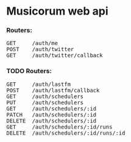 # Musicorum web api

### Routers:
<pre>
GET     /auth/me
POST    /auth/twitter
GET     /auth/twitter/callback
</pre>

### TODO Routers:

<pre>
GET     /auth/lastfm
POST    /auth/lastfm/callback
GET     /auth/schedulers
PUT     /auth/schedulers
GET     /auth/schedulers/:id
PATCH   /auth/schedulers/:id
DELETE  /auth/schedulers/:id
GET     /auth/schedulers/:id/runs
DELETE  /auth/schedulers/:id/runs/:id
</pre>
